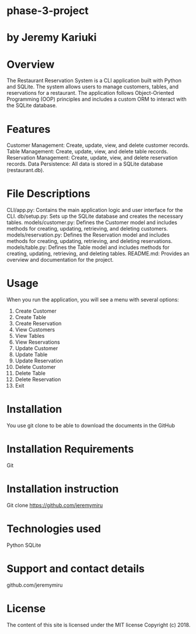 # phase-3-project

# by Jeremy Kariuki
# Overview
The Restaurant Reservation System is a CLI application built with Python and SQLite. The system allows users to manage customers, tables, and reservations for a restaurant. The application follows Object-Oriented Programming (OOP) principles and includes a custom ORM to interact with the SQLite database.

# Features
Customer Management: Create, update, view, and delete customer records.
Table Management: Create, update, view, and delete table records.
Reservation Management: Create, update, view, and delete reservation records.
Data Persistence: All data is stored in a SQLite database (restaurant.db).

# File Descriptions
CLI/app.py: Contains the main application logic and user interface for the CLI.
db/setup.py: Sets up the SQLite database and creates the necessary tables.
models/customer.py: Defines the Customer model and includes methods for creating, updating, retrieving, and deleting customers.
models/reservation.py: Defines the Reservation model and includes methods for creating, updating, retrieving, and deleting reservations.
models/table.py: Defines the Table model and includes methods for creating, updating, retrieving, and deleting tables.
README.md: Provides an overview and documentation for the project.

# Usage
When you run the application, you will see a menu with several options:
1. Create Customer
2. Create Table
3. Create Reservation
4. View Customers
5. View Tables
6. View Reservations
7. Update Customer
8. Update Table
9. Update Reservation
10. Delete Customer
11. Delete Table
12. Delete Reservation
13. Exit

# Installation
You use git clone to be able to download the documents in the GitHub

# Installation Requirements
Git

# Installation instruction
Git clone https://github.com/jeremymiru


# Technologies used
Python
SQLite

# Support and contact details
github.com/jeremymiru

# License
The content of this site is licensed under the MIT license Copyright (c) 2018.